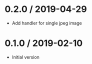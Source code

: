 # 0.2.0 / 2019-04-29

  * Add handler for single jpeg image

# 0.1.0 / 2019-02-10

  * Initial version